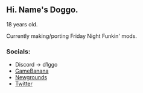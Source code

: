 ## Hi. Name's Doggo.

18 years old.

Currently making/porting Friday Night Funkin' mods.

### Socials:
* Discord -> d1ggo
* [GameBanana](https://gamebanana.com/members/2402280)
* [Newgrounds](https://d1ggong.newgrounds.com/)
* [Twitter](https://twitter.com/_d1ggo)

